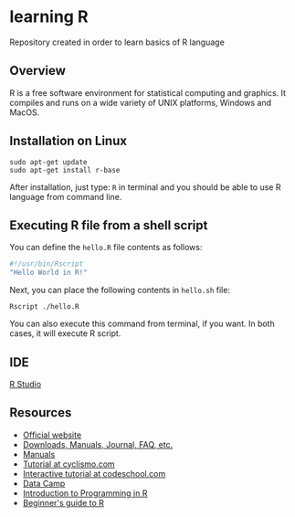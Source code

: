 # learning R
Repository created in order to learn basics of R language

Overview
--------
R is a free software environment for statistical computing and graphics. It compiles and runs on a wide variety of UNIX platforms, Windows and MacOS.

Installation on Linux
---------------------

```
sudo apt-get update
sudo apt-get install r-base
```

After installation, just type: `R` in terminal and you should be able to use R language from command line.

Executing R file from a shell script
------------------------------------

You can define the `hello.R` file contents as follows:

```R
#!/usr/bin/Rscript
"Hello World in R!"
```

Next, you can place the following contents in `hello.sh` file:

`Rscript ./hello.R`

You can also execute this command from terminal, if you want. In both cases, it will execute R script.

IDE
---

[R Studio](http://www.rstudio.com/)

Resources
---------
- [Official website](http://www.r-project.org/)
- [Downloads, Manuals, Journal, FAQ, etc.](http://r.meteo.uni.wroc.pl/)
- [Manuals](http://r.meteo.uni.wroc.pl/manuals.html)
- [Tutorial at cyclismo.com](http://www.cyclismo.org/tutorial/R/)
- [Interactive tutorial at codeschool.com](http://tryr.codeschool.com/)
- [Data Camp](https://www.datacamp.com/)
- [Introduction to Programming in R](https://www.teamleada.com/tutorials/introduction-to-statistical-programming-in-r)
- [Beginner's guide to R](http://www.computerworld.com/article/2497143/business-intelligence/business-intelligence-beginner-s-guide-to-r-introduction.html)
